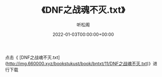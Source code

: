 ﻿---
title:  《DNF之战魂不灭.txt》
date:   2022-01-03T00:00:00+00:00
author: 听松阁
layout: post
permalink: /DNF之战魂不灭/
categories: 小说
tags: [小说]
---

点击《 [DNF之战魂不灭.txt](<a href="http://img.660000.xyz/bookstukust/book/bntxt/11/DNF" target=_blank>http://img.660000.xyz/bookstukust/book/bntxt/11/DNF之战魂不灭.txt)》进行下载
